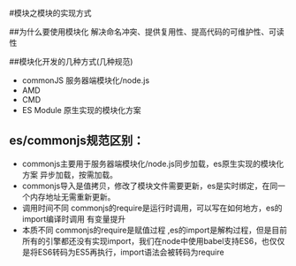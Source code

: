 #模块之模块的实现方式

##为什么要使用模块化
解决命名冲突、提供复用性、提高代码的可维护性、可读性

##模块化开发的几种方式(几种规范)
 - commonJS  服务器端模块化/node.js
 - AMD 
 - CMD
 - ES Module 原生实现的模块化方案 

## es/commonjs规范区别：
- commonjs主要用于服务器端模块化/node.js同步加载，es原生实现的模块化方案 异步加载，按需加载。
- commonjs导入是值拷贝，修改了模块文件需要更新，es是实时绑定，在同一个内存地址无需重新更新。
- 调用时间不同 commonjs的require是运行时调用，可以写在如何地方，es的import编译时调用 有变量提升
- 本质不同 commonjs的require是赋值过程 ,es的import是解构过程，但是目前所有的引擎都还没有实现import，我们在node中使用babel支持ES6，也仅仅是将ES6转码为ES5再执行，import语法会被转码为require


